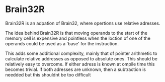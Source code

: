 # Brain32R

Brain32R is an adpation of Brain32, where opertions use relative adresses.

The idea behind Brain32R is that moving operands to the start of the memory cell is expensive and pointless when the loction of one of the operands could be used as a 'base' for the instruction.

This adds some additional complexity, mainly that of pointer arithmetic to calculate relative addresses as opposed to absolute ones. This should be relatively easy to overcome. If either adress is known at ompile time this becomes trivial. If both adresses are unknown, then a subtraction is needded but this shouldnt be too difficult